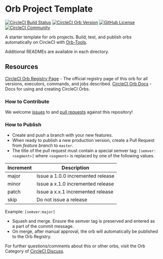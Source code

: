 # Orb Project Template

[![CircleCI Build Status](https://circleci.com/gh/james-crowley/on-demand-runner.svg?style=shield "CircleCI Build Status")](https://circleci.com/gh/james-crowley/on-demand-runner) [![CircleCI Orb Version](https://badges.circleci.com/orbs/crowley-namespace/on-demand-runners.svg)](https://circleci.com/orbs/registry/orb/crowley-namespace/on-demand-runners) [![GitHub License](https://img.shields.io/badge/license-MIT-lightgrey.svg)](https://raw.githubusercontent.com/james-crowley/on-demand-runner/master/LICENSE) [![CircleCI Community](https://img.shields.io/badge/community-CircleCI%20Discuss-343434.svg)](https://discuss.circleci.com/c/ecosystem/orbs)



A starter template for orb projects. Build, test, and publish orbs automatically on CircleCI with [Orb-Tools](https://circleci.com/orbs/registry/orb/circleci/orb-tools).

Additional READMEs are available in each directory.



## Resources

[CircleCI Orb Registry Page](https://circleci.com/orbs/registry/orb/crowley-namespace/on-demand-runner) - The official registry page of this orb for all versions, executors, commands, and jobs described.
[CircleCI Orb Docs](https://circleci.com/docs/2.0/orb-intro/#section=configuration) - Docs for using and creating CircleCI Orbs.

### How to Contribute

We welcome [issues](https://github.com/james-crowley/on-demand-runner/issues) to and [pull requests](https://github.com/james-crowley/on-demand-runner/pulls) against this repository!

### How to Publish
* Create and push a branch with your new features.
* When ready to publish a new production version, create a Pull Request from _feature branch_ to `master`.
* The title of the pull request must contain a special semver tag: `[semver:<segment>]` where `<segment>` is replaced by one of the following values.

| Increment | Description|
| ----------| -----------|
| major     | Issue a 1.0.0 incremented release|
| minor     | Issue a x.1.0 incremented release|
| patch     | Issue a x.x.1 incremented release|
| skip      | Do not issue a release|

Example: `[semver:major]`

* Squash and merge. Ensure the semver tag is preserved and entered as a part of the commit message.
* On merge, after manual approval, the orb will automatically be published to the Orb Registry.


For further questions/comments about this or other orbs, visit the Orb Category of [CircleCI Discuss](https://discuss.circleci.com/c/orbs).

